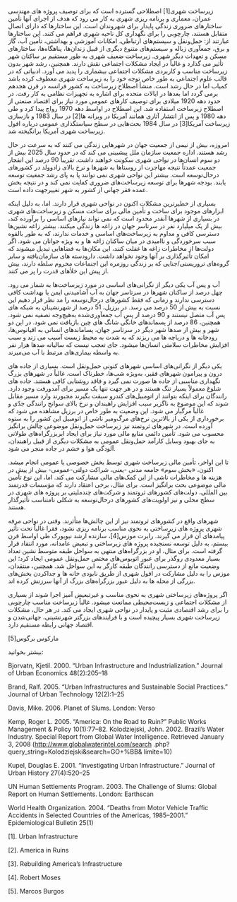  زیرساخت شهری[1] اصطلاحی گسترده است که برای توصیف پروژه ­های مهندسی عمران، معماری و برنامه ­­ریزی شهری به کار می­ رود که هدف از اجرای آنها تأمین ساختارهای ضروری زندگی پایدار برای شهروندان است. این ساختارها که دارای اتصال متقابل هستند، چارچوبی را برای نگهداری کل ناحیه شهری فراهم می­ کنند. این ساختارها عبارتند از: حمل‌ونقل و سیستم‌های ارتباطی، امکانات آموزشی و بهداشتی، تأمین آب، گاز و برق، جمع­آوری زباله و سیستم‌های متنوع دیگری از قبیل زندان‌ها، پناهگاه‌ها، ساختارهای مسکن و تعهدات دیگر شهری. زیرساخت ضعیف شهری به طور مستقیم بر ساکنان شهر تأثیر می­ گذارد و غالباً در ایجاد مشکلات اجتماعی نقش دارند. همچنین، رشد شهر بدون زیرساخت مناسب و کاربردی مشکلات اجتماعی بی­شماری را پدید می­ آورد. ادبیاتی که در قالب علوم اجتماعی به طور خاص توجه خود را به زیرساخت شهری معطوف کرده باشد کمیاب اما در حال رشد است. منشأ اصطلاح زیرساخت به کشور فرانسه در قرن هجدهم برمی ­گردد اما بعدها در ایالات متحده برای اشاره به تجهیزات نظامی به کار رفت. در حدود دهه 1920 میلادی برای توصیف کارهای عمومی مورد نیاز برای اقتصاد صنعتی از اصطلاح زیرساخت استفاده شد. این اصطلاح در اواسط دهه 1970 رواج پیدا کرد و طی دهه 1980 و پس از انتشار آثاری همانند آمریکا در ویرانه­ ها[2] در سال 1983 و بازسازی زیرساخت آمریکا[3] در سال 1984 بحث‌هایی در سطح سیاستگذاری عمومی درباره افول زیرساخت شهری آمریکا برانگیخته شد. 

امروزه، بیش از نیمی از جمعیت جهان در شهرهایی زندگی می ­کنند که به سرعت در حال رشد هستند. اداره جمعیت سازمان ملل پیش­بینی می­ کند که در حدود سال 2025 بیش از دو سوم انسان‌ها در نواحی شهری سکونت خواهند داشت. تقریباً 90 درصد این انفجار جمعیت عمدتاً نتیجه مهاجرت از روستاها به شهرها و نرخ بالای زادوولد در کشورهای درحال‌توسعه است. بیشتر این نواحی شهری نمی­ توانند پا به پای رشد جمعیت توسعه یابند. بودجه شهرها برای توسعه زیرساخت‌های ضروری کفایت نمی­ کند و در نتیجه بخش عمده فقر جهانی از کشور به شهر تغییرجهت داده است.

بسیاری از خطیرترین مشکلات اکنون در نواحی شهری قرار دارند. اما، به دلیل اینکه ابزارهای موجود برای ساخت و تأمین مالی برای ساخت مسکن و زیرساخت‌های شهری در بسیاری از شهرها آنقدر محدود است که نمی ­تواند نیازهای اساسی را برآورده کند، بیش از یک میلیارد نفر در سرتاسر جهان در زاغه ­ها زندگی می­کنند. بیشتر زاغه­ نشین‌ها دسترسی کافی و مداوم به زیرساخت‌های اساسی و خدمات ندارند، که به طور بالقوه سبب سرخوردگی و ناامیدی در میان ساکنان زاغه ­ها و به­ ویژه جوانان می­ شود. اگر دولت‌ها از مخاطرات زاغه­ ها غفلت کنند، این مکان‌ها به فضاهایی تبدیل می­شوند که امکان تأثیرگذاری بر آنها وجود نخواهد داشت. دارودسته­ های سازمان­‌یافته و سایر گروه‌های تروریستی/جنایی که بر زندگی روزمره این اجتماعات محروم سلطه دارند، بیش از پیش این خلأهای قدرت را پر می­ کنند.

آب و پس ­آب یکی دیگر از نگرانی‌های اساسی در مورد زیرساخت‌ها به شمار می ­رود. چهل درصد از ساکنان شهرها در سرتاسر جهان به آب آشامیدنی ایمن یا بهداشت کافی دسترسی ندارند و زمانی که فقط کشورهای درحال‌توسعه را مد نظر قرار دهیم این نسبت به بیش از 50 درصد می ­رسد. در برزیل، 51 درصد از شهرنشینان به شبکه­ های پس ­آب متصل نیستند و 90 درصد از پس ­آب جمع­آوری‌شده به‌هیچ‌وجه تصفیه نمی­ شود. همچنین، 86 درصد از پسماندهای خانگی شانگ های چین بازیافت نمی­ شود. در این دو شهر و بیش از صدها شهر دیگر در سرتاسر جهان، پساماندهای انسانی به اقیانوس‌ها، رودخانه­ ها و دریاچه ­ها می­ ریزند که به شدت به محیط زیست آسیب می ­زند و سبب افزایش مخاطرات سلامتی انسان‌ها می­شود. جای تعجب نیست که سالیانه صدها هزار نفر به ­واسطه بیماری‌های مرتبط با آب می‌میرند.

یکی دیگر از نگرانی‌های اساسی شهرهای کنونی حمل‌ونقل است. بسیاری از جاده ­های درون و پیرامون شهرهای فقیر، به‌ویژه شب‌ها، خطرناک است. غالباً در شهرهای بزرگ نگهداری مناسبی از جاده ها صورت نمی ­گیرد و فاقد روشنایی کافی هستند. جاده ­های شلوغ معمولاً بسیار تنگ هستند و در هر جهت تنها یک مسیر برای آمدورفت وجود دارد. رانندگان برای اینکه بتوانند از اتومبیل‌های کندرو سبقت بگیرند مجبورند وارد مسیر مقابل شوند که این موضوع به ناگزیر سبب افزایش راه­بندان و نرخ بالای سوانح رانندگی جدّی و غالباً مرگبار می­ شود. این وضعیت به طور خاص در برزیل مشاهده می­ شود که برخورداری از یکی از بالاترین نرخ‌های مرگ‌و‌میر ناشی از اتومبیل این کشور را به ستوه آورده است. در شهرهای ثروتمند نیز زیرساخت حمل‌ونقل موضوعی چالش ­برانگیز محسوب می­ شود. تأمین دائمی منابع مالی مورد نیاز برای ایجاد ابربزرگراه‌های طولانی به جای بهبود وسایل کارآمد حمل‌ونقل عمومی به مشکلات دیگری از قبیل راه­بندان، آلودگی هوا و خشم در جاده منجر می­ شود.

تا این اواخر، تأمین مالی زیرساخت شهری توسط بخش خصوصی یا عمومی انجام می­شد. اکنون، «بخش سوم» جامعه مدنی -یعنی، شراکت دولتی-عمومی- بیش از پیش در هزینه­ ها و مخاطرات ناشی از این کمک‌های مالی مشارکت می­ کند. اما، این نوع تأمین مالی موضوعی بحث ­برانگیز است. برای مثال، برخی اعتقاد دارند که مؤسسات قدرتمند بین­ المللی، دولت‌های کشورهای ثروتمند و شرکت‌های چندملیتی بر پروژه­ های شهری در سطح محلی و نیز اولویت‌های کشورهای درحال‌توسعه به شکلی نامتناسب تأثیرگذار هستند.

 شهرهای واقع در کشورهای ثروتمند نیز از این چالش‌ها متأثرند. وقتی در نواحی مرفه شهری پروژه­ های زیرساختی به نحوی مناسب برنامه ­ریزی نشود، فقرا غالباً تحت تأثیر پیامدهای آن قرار می­ گیرند. رابرت موزس[4]، سازنده ارشد نیویورک طی اواسط قرن بیستم، به دلیل توسعه نسنجیده پروژه­ های زیرساختی و تبعیض عامدانه، مورد انتقاد قرار گرفته است. برای مثال، او در بزرگراه‌های منتهی به سواحل طبقه­ متوسط­ نشین تعداد بسیار معدودی روگذر برای عبور اتوبوس‌های مختص حمل‌ونقل عمومی ایجاد کرد؛ این وضعیت مانع از دسترسی رانندگان طبقه کارگر به این سواحل شد. همچنین، منتقدان، موزس را به دلیل مشارکت در افول شهری از طریق نابودی خانه ­ها و جداکردن بخش‌های بزرگی از محله­ ها به دلیل عبور بزرگراه‌های بزرگ از آنها سرزنش کرده­ اند.

 اگر پروژه­‌های زیرساختی شهری به نحوی مناسب و غیرتبعیض ­آمیز اجرا شوند از بسیاری از مشکلات اجتماعی و زیست‌محیطی ممانعت می­شود. غالباً زیرساخت مناسب چارچوبی را برای رشد اقتصادی مثبت و پایدار در نواحی شهری ایجاد می ­کند. در هر حال، مشکلات زیرساخت شهری بسیار پیچیده است و با فرایندهای بزرگتر شهرنشینی، جهانی‌شدن و اقتصاد جهانی رابطه مستقیم دارد.

 مارکوس برگوس[5]

  


بیشتر بخوانید:

  


Bjorvatn, Kjetil. 2000. “Urban Infrastructure and Industrialization.” Journal of Urban Economics 48(2):205–18

Brand, Ralf. 2005. “Urban Infrastructures and Sustainable Social Practices.” Journal of Urban Technology 12(2):1–25

Davis, Mike. 2006. Planet of Slums. London: Verso

Kemp, Roger L. 2005. “America: On the Road to Ruin?” Public Works Management & Policy 10(1):77–82. Kolodziejski, John. 2002. Brazil’s Water Industry. Special Report from Global Water Intelligence. Retrieved January 3, 2008 (http://www.globalwaterintel.com/search .php? query\_string=Kolodziejski&search=GO+%BB& limite=10)

Kupel, Douglas E. 2001. “Investigating Urban Infrastructure.” Journal of Urban History 27(4):520–25

UN Human Settlements Program. 2003. The Challenge of Slums: Global Report on Human Settlements. London: Earthscan

World Health Organization. 2004. “Deaths from Motor Vehicle Traffic Accidents in Selected Countries of the Americas, 1985–2001.” Epidemiological Bulletin 25(1)

  


[1]. Urban Infrastructure

 [2]. America in Ruins

 [3]. Rebuilding America’s Infrastructure

 [4]. Robert Moses

[5]. Marcos Burgos

  
  


 

 

 

 